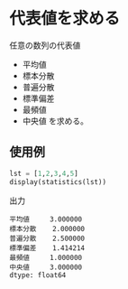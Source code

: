 # 代表値を求める
任意の数列の代表値
- 平均値
- 標本分散
- 普遍分散
- 標準偏差
- 最頻値
- 中央値
を求める。
## 使用例
```python
lst = [1,2,3,4,5]
display(statistics(lst))
```
出力
```
平均値     3.000000
標本分散    2.000000
普遍分散    2.500000
標準偏差    1.414214
最頻値     1.000000
中央値     3.000000
dtype: float64
```